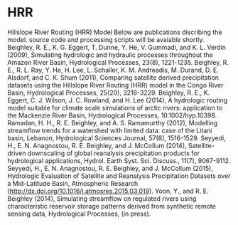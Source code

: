 # HRR
Hillslope River Routing (HRR) Model
Below are publications discribing the model. source code and processing scripts will be avaiable shortly.
Beighley, R. E., K. G. Eggert, T. Dunne, Y. He, V. Gummadi, and K. L. Verdin (2009), Simulating hydrologic and hydraulic processes throughout the Amazon River Basin, Hydrological Processes, 23(8), 1221-1235.
Beighley, R. E., R. L. Ray, Y. He, H. Lee, L. Schaller, K. M. Andreadis, M. Durand, D. E. Alsdorf, and C. K. Shum (2011), Comparing satellite derived precipitation datasets using the Hillslope River Routing (HRR) model in the Congo River Basin, Hydrological Processes, 25(20), 3216-3229.
Beighley, R. E., K. Eggert, C. J. Wilson, J. C. Rowland, and H. Lee (2014), A hydrologic routing model suitable for climate scale simulations of arctic rivers: application to the Mackenzie River Basin, Hydrological Processes, 10.1002/hyp.10398.
Ramadan, H. H., R. E. Beighley, and A. S. Ramamurthy (2012), Modelling streamflow trends for a watershed with limited data: case of the Litani basin, Lebanon, Hydrological Sciences Journal, 57(8), 1516-1529.
Seyyedi, H., E. N. Anagnostou, R. E. Beighley, and J. McCollum (2014), Satellite-driven downscaling of global reanalysis precipitation products for hydrological applications, Hydrol. Earth Syst. Sci. Discuss., 11(7), 9067-9112.
Seyyedi, H., E. N. Anagnostou, R. E. Beighley, and J. McCollum (2015), Hydrologic Evaluation of Satellite and Reanalysis Precipitation Datasets over a Mid-Latitude Basin, Atmospheric Research (http://dx.doi.org/10.1016/j.atmosres.2015.03.019).
Yoon, Y., and R. E. Beighley (2014), Simulating streamflow on regulated rivers using characteristic reservoir storage patterns derived from synthetic remote sensing data, Hydrological Processes, (in press).


